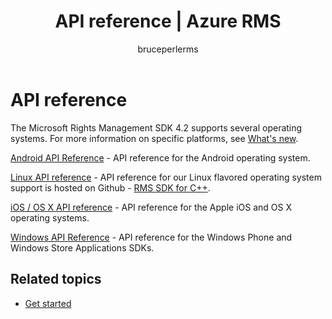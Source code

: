 ﻿---
# required metadata

title: API reference | Azure RMS
description: The Microsoft Rights Management SDK 4.2 supports several operating systems; Android, iOS, OS X, Linux, Windows Phone and Windows Store.
keywords:
author: bruceperlerms
manager: mbaldwin
ms.date: 04/28/2016
ms.topic: article
ms.prod: azure
ms.service: rights-management
ms.technology: techgroup-identity
ms.assetid: 6a8df1d8-1279-4189-b17d-f128b7ca5643

# optional metadata

#ROBOTS:
audience: developer
#ms.devlang:
ms.reviewer: shubhamp
ms.suite: ems
#ms.tgt_pltfrm:
#ms.custom:

---

# API reference

The Microsoft Rights Management SDK 4.2 supports several operating systems. For more information on specific platforms, see [What's new](release_notes.md).

[Android API Reference](xref:com.microsoft.rightsmanagement) - API reference for the Android operating system.

[Linux API reference](linux___c___api_reference.md) - API reference for our Linux flavored operating system support is hosted on Github - [RMS SDK for C++](http://azuread.github.io/rms-sdk-for-cpp/annotated.html).

[iOS / OS X API reference](xref:iOS) - API reference for the Apple iOS and OS X operating systems.

[Windows API Reference](xref:Microsoft.RightsManagement) - API reference for the Windows Phone and Windows Store Applications SDKs.

## Related topics ##

* [Get started](get_started.md)
 

 
